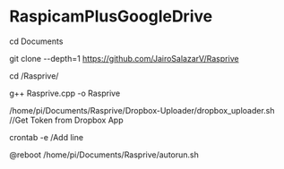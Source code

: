 # RaspicamPlusGoogleDrive

cd Documents

git clone --depth=1 https://github.com/JairoSalazarV/Rasprive

cd /Rasprive/

g++ Rasprive.cpp -o Rasprive

/home/pi/Documents/Rasprive/Dropbox-Uploader/dropbox_uploader.sh  //Get Token from Dropbox App

crontab -e /Add line

@reboot /home/pi/Documents/Rasprive/autorun.sh

